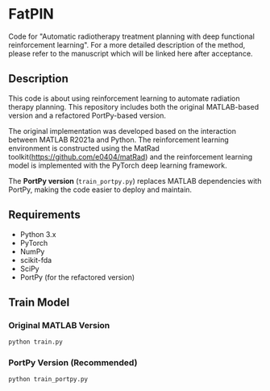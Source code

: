 # FatPIN
Code for "Automatic radiotherapy treatment planning with deep functional reinforcement learning". For a more detailed description of the method, please refer to the manuscript which will be linked here after acceptance.

## Description

This code is about using reinforcement learning to automate radiation therapy planning. This repository includes both the original MATLAB-based version and a refactored PortPy-based version.

The original implementation was developed based on the interaction between MATLAB R2021a and Python. The reinforcement learning environment is constructed using the MatRad toolkit(https://github.com/e0404/matRad) and the reinforcement learning model is implemented with the PyTorch deep learning framework.

The **PortPy version** (`train_portpy.py`) replaces MATLAB dependencies with PortPy, making the code easier to deploy and maintain.

## Requirements

- Python 3.x
- PyTorch
- NumPy
- scikit-fda
- SciPy
- PortPy (for the refactored version)

## Train Model

### Original MATLAB Version
```python
python train.py
```

### PortPy Version (Recommended)
```python
python train_portpy.py
```

